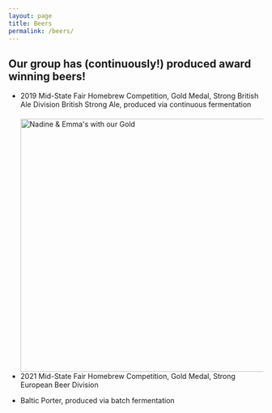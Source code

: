 ```yaml
---
layout: page
title: Beers
permalink: /beers/
---
```


## Our group has (continuously!) produced award winning beers!

- 2019 Mid-State Fair Homebrew Competition, Gold Medal, Strong British Ale Division
  British Strong Ale, produced via continuous fermentation
<img src="{{site.baseurl}}/images/Gold 2019.png" alt="Nadine & Emma's with our Gold" width="500"
style="float: left; margin-top: 20px; margin-right: 10px" />




- 2021 Mid-State Fair Homebrew Competition, Gold Medal, Strong European Beer Division
-   Baltic Porter, produced via batch fermentation

